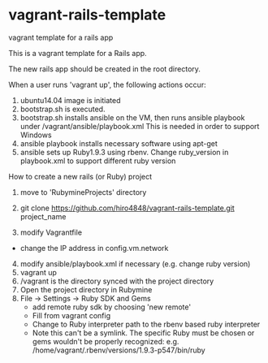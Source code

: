 vagrant-rails-template
======================

vagrant template for a rails app 


This is a vagrant template for a Rails app.

The new rails app should be created in the root directory.

When a user runs 'vagrant up', the following actions occur:
1. ubuntu14.04 image is initiated 
2. bootstrap.sh is executed.
3. bootstrap.sh installs ansible on the VM, then runs ansible playbook under /vagrant/ansible/playbook.xml
   This is needed in order to support Windows
4. ansible playbook installs necessary software using apt-get
5. ansible sets up Ruby1.9.3 using rbenv. 
   Change ruby_version in playbook.xml to support different ruby version


How to create a new rails (or Ruby) project
1. move to 'RubymineProjects' directory
2. git clone https://github.com/hiro4848/vagrant-rails-template.git project_name

3. modify Vagrantfile
  - change the IP address in config.vm.network
4. modify ansible/playbook.xml if necessary (e.g. change ruby version)
5. vagrant up
6. /vagrant is the directory synced with the project directory
7. Open the project directory in Rubymine
8. File -> Settings -> Ruby SDK and Gems
   - add remote ruby sdk by choosing 'new remote'
   - Fill from vagrant config
   - Change to Ruby interpreter path to the rbenv based ruby interpreter
   - Note this can't be a symlink. The specific Ruby must be chosen or gems wouldn't be properly recognized:
     e.g. /home/vagrant/.rbenv/versions/1.9.3-p547/bin/ruby





